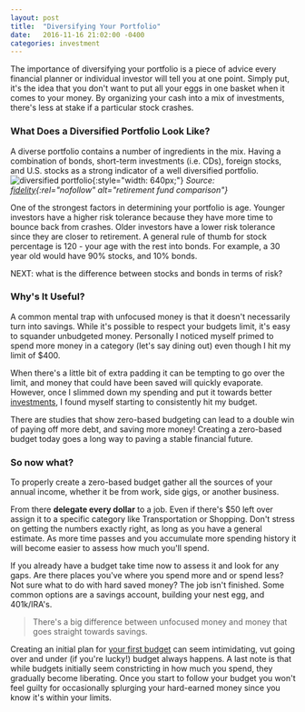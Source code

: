 ```yaml
---
layout: post
title:  "Diversifying Your Portfolio"
date:   2016-11-16 21:02:00 -0400
categories: investment
---
```

The importance of diversifying your portfolio is a piece of advice every financial planner or individual investor will tell you at one point. Simply put, it's the idea that you don't want to put all your eggs in one basket when it comes to your money. By organizing your cash into a mix of investments, there's less at stake if a particular stock crashes.

### What Does a Diversified Portfolio Look Like?
A diverse portfolio contains a number of ingredients in the mix. Having a combination of bonds, short-term investments (i.e. CDs), foreign stocks, and U.S. stocks as a strong indicator of a well diversified portfolio.
![diversified portfolio](/jekyll_images/portfolio_balances.jpg){:style="width: 640px;"}
*Source: [fidelity](https://www.fidelity.com/viewpoints/guide-to-diversification){:rel="nofollow" alt="retirement fund comparison"}*

One of the strongest factors in determining your portfolio is age. Younger investors have a higher risk tolerance because they have more time to bounce back from crashes. Older investors have a lower risk tolerance since they are closer to retirement. A general rule of thumb for stock percentage is 120 - your age with the rest into bonds. For example, a 30 year old would have 90% stocks, and 10% bonds.

NEXT: what is the difference between stocks and bonds in terms of risk?

### Why's It Useful?
A common mental trap with unfocused money is that it doesn't necessarily turn into savings. While it's possible to respect your budgets limit, it's easy to squander unbudgeted money. Personally I noticed myself primed to spend more money in a category (let's say dining out) even though I hit my limit of $400.

When there's a little bit of extra padding it can be tempting to go over the limit, and money that could have been saved will quickly evaporate. However, once I slimmed down my spending and put it towards better [investments][investing-money], I found myself starting to consistently hit my budget.

There are studies that show zero-based budgeting can lead to a double win of paying off more debt, and saving more money! Creating a zero-based budget today goes a long way to paving a stable financial future.

### So now what?
To properly create a zero-based budget gather all the sources of your annual income, whether it be from work, side gigs, or another business.

From there **delegate every dollar** to a job. Even if there's $50 left over assign it to a specific category like Transportation or Shopping. Don't stress on getting the numbers exactly right, as long as you have a general estimate. As more time passes and you accumulate more spending history it will become easier to assess how much you'll spend.

If you already have a budget take time now to assess it and look for any gaps. Are there places you've where you spend more and or spend less? Not sure what to do with hard saved money? The job isn't finished. Some common options are a savings account, building your nest egg, and 401k/IRA's.

> There's a big difference between unfocused money and money that goes straight towards savings.

Creating an initial plan for [your first budget][building-a-budget] can seem intimidating, vut going over and under (if you're lucky!) budget always happens. A last note is that while budgets initially seem constricting in how much you spend, they gradually become liberating. Once you start to follow your budget you won't feel guilty for occasionally splurging your hard-earned money since you know it's within your limits.

[investing-money]: http://smartermillennial.com/investment/2016/11/01/early-investing/

[building-a-budget]: http://smartermillennial.com/budget/2016/10/19/budgeting-tips/
